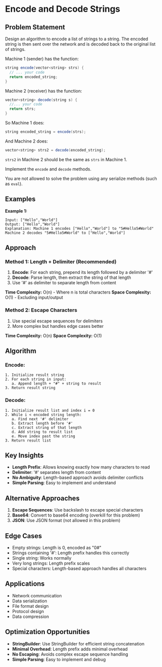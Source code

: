 # Encode and Decode Strings

## Problem Statement

Design an algorithm to encode a list of strings to a string. The encoded string is then sent over the network and is decoded back to the original list of strings.

Machine 1 (sender) has the function:
```java
string encode(vector<string> strs) {
  // ... your code
  return encoded_string;
}
```

Machine 2 (receiver) has the function:
```java
vector<string> decode(string s) {
  //... your code
  return strs;
}
```

So Machine 1 does:
```java
string encoded_string = encode(strs);
```

And Machine 2 does:
```java
vector<string> strs2 = decode(encoded_string);
```

`strs2` in Machine 2 should be the same as `strs` in Machine 1.

Implement the `encode` and `decode` methods.

You are not allowed to solve the problem using any serialize methods (such as `eval`).

## Examples

**Example 1:**
```
Input: ["Hello","World"]
Output: ["Hello","World"]
Explanation: Machine 1 encodes ["Hello","World"] to "5#Hello5#World"
Machine 2 decodes "5#Hello5#World" to ["Hello","World"]
```

## Approach

### Method 1: Length + Delimiter (Recommended)
1. **Encode**: For each string, prepend its length followed by a delimiter '#'
2. **Decode**: Parse length, then extract the string of that length
3. Use '#' as delimiter to separate length from content

**Time Complexity:** O(n) - Where n is total characters
**Space Complexity:** O(1) - Excluding input/output

### Method 2: Escape Characters
1. Use special escape sequences for delimiters
2. More complex but handles edge cases better

**Time Complexity:** O(n)
**Space Complexity:** O(1)

## Algorithm

### Encode:
```
1. Initialize result string
2. For each string in input:
   a. Append length + "#" + string to result
3. Return result string
```

### Decode:
```
1. Initialize result list and index i = 0
2. While i < encoded string length:
   a. Find next '#' delimiter
   b. Extract length before '#'
   c. Extract string of that length
   d. Add string to result list
   e. Move index past the string
3. Return result list
```

## Key Insights

- **Length Prefix**: Allows knowing exactly how many characters to read
- **Delimiter**: '#' separates length from content
- **No Ambiguity**: Length-based approach avoids delimiter conflicts
- **Simple Parsing**: Easy to implement and understand

## Alternative Approaches

1. **Escape Sequences**: Use backslash to escape special characters
2. **Base64**: Convert to base64 encoding (overkill for this problem)
3. **JSON**: Use JSON format (not allowed in this problem)

## Edge Cases

- Empty strings: Length is 0, encoded as "0#"
- Strings containing '#': Length prefix handles this correctly
- Single string: Works normally
- Very long strings: Length prefix scales
- Special characters: Length-based approach handles all characters

## Applications

- Network communication
- Data serialization
- File format design
- Protocol design
- Data compression

## Optimization Opportunities

- **StringBuilder**: Use StringBuilder for efficient string concatenation
- **Minimal Overhead**: Length prefix adds minimal overhead
- **No Escaping**: Avoids complex escape sequence handling
- **Simple Parsing**: Easy to implement and debug
